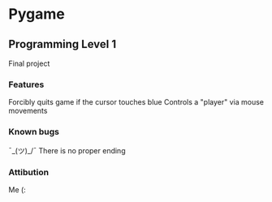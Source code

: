 # Pygame

## Programming Level 1
Final project

### Features

Forcibly quits game if the cursor touches blue
Controls a "player" via mouse movements

### Known bugs

¯\_(ツ)_/¯
There is no proper ending

### Attibution

Me (:
